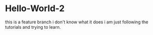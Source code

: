 # Hello-World-2

this is a feature branch
i don't know what it does
i am just following the tutorials and trying to learn.
